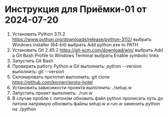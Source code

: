 # Инструкция для Приёмки-01 от 2024-07-20

1. Установить Python 3.11.2
    https://www.python.org/downloads/release/python-3112/
    выбрать Windows installer (64-bit)
    выбрать Add python.exe to PATH
2. Установить Git 2.45.2
    https://git-scm.com/download/win/
    выбрать Add a Git Bash Profile to Windows Terminal
    выбрать Enable symbolic links
3. Запустить Git Bash
4. Проверить работу Python и Git
    выполнить: python --version
    выполнить: git --version
5. Склонировать прототип
    выполнить: git clone https://github.com/kornerr/proto-hotel
6. Установить зависимости проекта
    выполнить: ./setup.w
7. Запустить проект 
    выполнить: ./run.w
8. В случае пробле с питоном
    обновить файл python
        прописать путь до питона напрямую
    обновить файлы setup.w и run.w
        заменить python на ./python
